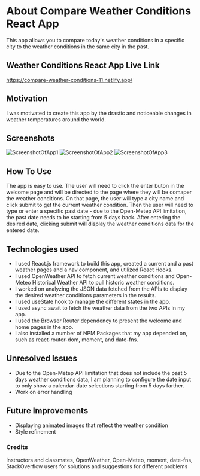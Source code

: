 # About Compare Weather Conditions React App

This app allows you to compare today's weather conditions in a specific city to the weather conditions in the same city in the past.

## Weather Conditions React App Live Link

https://compare-weather-conditions-11.netlify.app/

## Motivation

I was motivated to create this app by the drastic and noticeable changes in weather temperatures around the world.

## Screenshots

![ScreenshotOfApp1](https://user-images.githubusercontent.com/121985979/236693361-19bf1b11-69d5-4597-b5de-2774092adab1.png)
![ScreenshotOfApp2](https://user-images.githubusercontent.com/121985979/233684042-b0a5ba14-30d2-49c3-9775-296c682659ff.png)
![ScreenshotOfApp3](https://user-images.githubusercontent.com/121985979/233697544-7e81c450-58e3-4891-a269-7e3896acb552.png)

## How To Use

The app is easy to use. The user will need to click the enter buton in the welcome page and will be directed to the page where they will be comaper the weather conditions. On that page, the user will type a city name and click submit to get the current weather condition. Then the user will need to type or enter a specific past date - due to the Open-Metep API limitation, the past date needs to be starting from 5 days back.  After entering the desired date, clicking submit will display the weather conditions data for the entered date.

## Technologies used

- I used React.js framework to build this app, created a current and a past weather pages and a nav component, and utilized React Hooks.
- I used OpenWeather API to fetch current weather conditions and Open-Meteo Historical Weather API to pull historic weather conditions.
- I worked on analyzing the JSON data fetched from the APIs to display the desired weather conditions parameters in the results.
- I used useState hook to manage the different states in the app.
- I used async await to fetch the weather data from the two APIs in my app.
- I used the Browser Router dependency to present the welcome and home pages in the app.
- I also installed a number of NPM Packages that my app depended on, such as react-router-dom, moment, and date-fns.


## Unresolved Issues

- Due to the Open-Metep API limitation that does not include the past 5 days weather conditions data, I am planning to configure the date input to only show a calendar-date selections starting from 5 days farther. 
- Work on error handling

## Future Improvements

- Displaying animated images that reflect the weather condition
- Style refinement

### Credits

Instructors and classmates, OpenWeather, Open-Meteo, moment, date-fns, StackOverflow users for solutions and suggestions for different problems
